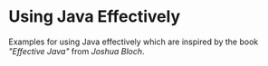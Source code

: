 # Using Java Effectively

Examples for using Java effectively which are inspired by the book *"Effective Java"* from *Joshua Bloch*.

